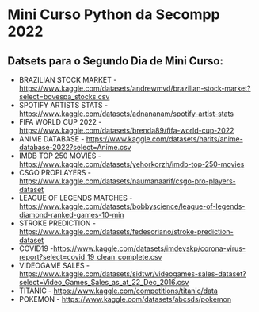 # Mini Curso Python da Secompp 2022

## Datsets para o Segundo Dia de Mini Curso:

* BRAZILIAN STOCK MARKET - https://www.kaggle.com/datasets/andrewmvd/brazilian-stock-market?select=bovespa_stocks.csv
* SPOTIFY ARTISTS STATS - https://www.kaggle.com/datasets/adnananam/spotify-artist-stats
* FIFA WORLD CUP 2022 - https://www.kaggle.com/datasets/brenda89/fifa-world-cup-2022
* ANIME DATABASE - https://www.kaggle.com/datasets/harits/anime-database-2022?select=Anime.csv
* IMDB TOP 250 MOVIES - https://www.kaggle.com/datasets/yehorkorzh/imdb-top-250-movies
* CSGO PROPLAYERS - https://www.kaggle.com/datasets/naumanaarif/csgo-pro-players-dataset
* LEAGUE OF LEGENDS MATCHES - https://www.kaggle.com/datasets/bobbyscience/league-of-legends-diamond-ranked-games-10-min
* STROKE PREDICTION - https://www.kaggle.com/datasets/fedesoriano/stroke-prediction-dataset
* COVID19 -https://www.kaggle.com/datasets/imdevskp/corona-virus-report?select=covid_19_clean_complete.csv
* VIDEOGAME SALES - https://www.kaggle.com/datasets/sidtwr/videogames-sales-dataset?select=Video_Games_Sales_as_at_22_Dec_2016.csv
* TITANIC - https://www.kaggle.com/competitions/titanic/data
* POKEMON - https://www.kaggle.com/datasets/abcsds/pokemon